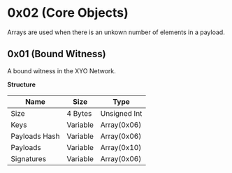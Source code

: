 # 0x02 (Core Objects)
Arrays are used when there is an unkown number of elements in a payload.
## 0x01 (Bound Witness)
A bound witness in the XYO Network.

**Structure**

Name | Size | Type
--- | --- | ---
Size | 4 Bytes | Unsigned Int
Keys | Variable |  Array(0x06) <Keyset>
Payloads Hash | Variable |  Array(0x06) <Hash>
Payloads | Variable |  Array(0x10) <Payload>
Signatures | Variable |  Array(0x06) <Signatures>
